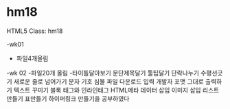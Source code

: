# hm18
HTML5 Class: hm18

-wk01
  - 파일4개올림

-wk 02
  -파일20개 올림
    -타이틀달아보기 문단제목달기 툴팁달기 단락나누기 수평선긋기
     새로운 줄로 넘어가기 문자 기호 심불 파일 다운로드 입력 
     개발자 포맷 그대로 출력하기 텍스트 꾸미기 블록 태그와 인라인태그
     HTML메타 데이터 삽입 이미지 삽입 리스트만들기 표만들기 하이퍼링크 만들기을 공부하였다
